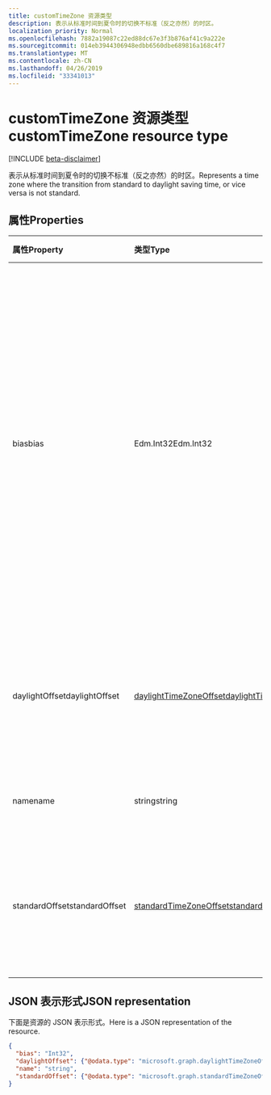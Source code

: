 ```yaml
---
title: customTimeZone 资源类型
description: 表示从标准时间到夏令时的切换不标准（反之亦然）的时区。
localization_priority: Normal
ms.openlocfilehash: 7882a19087c22ed88dc67e3f3b876af41c9a222e
ms.sourcegitcommit: 014eb3944306948edbb6560dbe689816a168c4f7
ms.translationtype: MT
ms.contentlocale: zh-CN
ms.lasthandoff: 04/26/2019
ms.locfileid: "33341013"
---
```

# <a name="customtimezone-resource-type"></a><span data-ttu-id="fa0c8-103">customTimeZone 资源类型</span><span class="sxs-lookup"><span data-stu-id="fa0c8-103">customTimeZone resource type</span></span>

[!INCLUDE [beta-disclaimer](../../includes/beta-disclaimer.md)]

<span data-ttu-id="fa0c8-104">表示从标准时间到夏令时的切换不标准（反之亦然）的时区。</span><span class="sxs-lookup"><span data-stu-id="fa0c8-104">Represents a time zone where the transition from standard to daylight saving time, or vice versa is not standard.</span></span>


## <a name="properties"></a><span data-ttu-id="fa0c8-105">属性</span><span class="sxs-lookup"><span data-stu-id="fa0c8-105">Properties</span></span>
| <span data-ttu-id="fa0c8-106">属性</span><span class="sxs-lookup"><span data-stu-id="fa0c8-106">Property</span></span>     | <span data-ttu-id="fa0c8-107">类型</span><span class="sxs-lookup"><span data-stu-id="fa0c8-107">Type</span></span>   |<span data-ttu-id="fa0c8-108">说明</span><span class="sxs-lookup"><span data-stu-id="fa0c8-108">Description</span></span>|
|:---------------|:--------|:----------|
| <span data-ttu-id="fa0c8-109">bias</span><span class="sxs-lookup"><span data-stu-id="fa0c8-109">bias</span></span> | <span data-ttu-id="fa0c8-110">Edm.Int32</span><span class="sxs-lookup"><span data-stu-id="fa0c8-110">Edm.Int32</span></span> | <span data-ttu-id="fa0c8-111">时区与协调世界时 (UTC) 的时间偏移量。</span><span class="sxs-lookup"><span data-stu-id="fa0c8-111">The time offset of the time zone from Coordinated Universal Time (UTC).</span></span> <span data-ttu-id="fa0c8-112">此值以分钟为单位。</span><span class="sxs-lookup"><span data-stu-id="fa0c8-112">This value is in minutes.</span></span><span data-ttu-id="fa0c8-113">早于 UTC 的时区为正偏移；晚于 UTC 的时区为负偏移。</span><span class="sxs-lookup"><span data-stu-id="fa0c8-113"> Time zones that are ahead of UTC have a positive offset; time zones that are behind UTC have a negative offset.</span></span>|
| <span data-ttu-id="fa0c8-114">daylightOffset</span><span class="sxs-lookup"><span data-stu-id="fa0c8-114">daylightOffset</span></span> | [<span data-ttu-id="fa0c8-115">daylightTimeZoneOffset</span><span class="sxs-lookup"><span data-stu-id="fa0c8-115">daylightTimeZoneOffset</span></span>](daylighttimezoneoffset.md) | <span data-ttu-id="fa0c8-116">指定时区何时从标准时间切换到夏令时。</span><span class="sxs-lookup"><span data-stu-id="fa0c8-116">Specifies when the time zone switches from standard time to daylight saving time.</span></span> |
| <span data-ttu-id="fa0c8-117">name</span><span class="sxs-lookup"><span data-stu-id="fa0c8-117">name</span></span> | <span data-ttu-id="fa0c8-118">string</span><span class="sxs-lookup"><span data-stu-id="fa0c8-118">string</span></span> | <span data-ttu-id="fa0c8-119">自定义时区的名称。</span><span class="sxs-lookup"><span data-stu-id="fa0c8-119">The name of the custom time zone.</span></span> |
| <span data-ttu-id="fa0c8-120">standardOffset</span><span class="sxs-lookup"><span data-stu-id="fa0c8-120">standardOffset</span></span> | [<span data-ttu-id="fa0c8-121">standardTimeZoneOffset</span><span class="sxs-lookup"><span data-stu-id="fa0c8-121">standardTimeZoneOffset</span></span>](standardtimezoneoffset.md) | <span data-ttu-id="fa0c8-122">指定时区何时从夏令时切换到标准时间。</span><span class="sxs-lookup"><span data-stu-id="fa0c8-122">Specifies when the time zone switches from daylight saving time to standard time.</span></span> |


## <a name="json-representation"></a><span data-ttu-id="fa0c8-123">JSON 表示形式</span><span class="sxs-lookup"><span data-stu-id="fa0c8-123">JSON representation</span></span>

<span data-ttu-id="fa0c8-124">下面是资源的 JSON 表示形式。</span><span class="sxs-lookup"><span data-stu-id="fa0c8-124">Here is a JSON representation of the resource.</span></span>

<!-- {
  "blockType": "resource",
  "optionalProperties": [

  ],
  "@odata.type": "microsoft.graph.customTimeZone"
}-->

```json
{
  "bias": "Int32",
  "daylightOffset": {"@odata.type": "microsoft.graph.daylightTimeZoneOffset"},
  "name": "string",
  "standardOffset": {"@odata.type": "microsoft.graph.standardTimeZoneOffset"}
}

```

<!-- uuid: 8fcb5dbc-d5aa-4681-8e31-b001d5168d79
2015-10-25 14:57:30 UTC -->
<!--
{
  "type": "#page.annotation",
  "description": "customTimeZone resource",
  "keywords": "",
  "section": "documentation",
  "tocPath": "",
  "suppressions": []
}
-->
